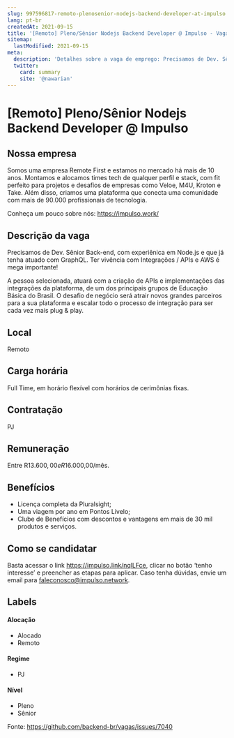 ```yaml
---
slug: 997596817-remoto-plenosenior-nodejs-backend-developer-at-impulso
lang: pt-br
createdAt: 2021-09-15
title: '[Remoto] Pleno/Sênior Nodejs Backend Developer @ Impulso - Vaga de Emprego'
sitemap:
  lastModified: 2021-09-15
meta:
  description: 'Detalhes sobre a vaga de emprego: Precisamos de Dev. Sênior Back-end, com experiênica em Node.js e que já tenha atuado com GraphQL. Ter vivência com Integrações / APIs e AWS é mega importante!  A pessoa selecionada, atuará com a criação de APIs e implementações das integrações da plataforma, de um dos principais grupos de Educação Básica do Brasil. O desafio de negócio será atrair novos grandes parceiros para a sua plataforma e escalar todo o processo de integração para ser cada vez mais plug & play.'
  twitter:
    card: summary
    site: '@nawarian'
---
```


# [Remoto] Pleno/Sênior Nodejs Backend Developer @ Impulso

## Nossa empresa

Somos uma empresa Remote First e estamos no mercado há mais de 10 anos. Montamos e alocamos times tech de qualquer perfil e stack, com fit perfeito para projetos e desafios de empresas como Veloe, M4U, Kroton e Take. Além disso, criamos uma plataforma que conecta uma comunidade com mais de 90.000 profissionais de tecnologia.

Conheça um pouco sobre nós: https://impulso.work/

## Descrição da vaga

Precisamos de Dev. Sênior Back-end, com experiênica em Node.js e que já tenha atuado com GraphQL. Ter vivência com Integrações / APIs e AWS é mega importante! 

A pessoa selecionada, atuará com a criação de APIs e implementações das integrações da plataforma, de um dos principais grupos de Educação Básica do Brasil. O desafio de negócio será atrair novos grandes parceiros para a sua plataforma e escalar todo o processo de integração para ser cada vez mais plug & play.

## Local

Remoto

## Carga horária

Full Time, em horário flexível com horários de cerimônias fixas.

## Contratação

PJ 

## Remuneração

Entre R$13.600,00 e R$16.000,00/mês.

## Benefícios

- Licença completa da Pluralsight;
- Uma viagem por ano em Pontos Livelo;
- Clube de Benefícios com descontos e vantagens em mais de 30 mil produtos e serviços.

## Como se candidatar

Basta acessar o link https://impulso.link/nqlLFce, clicar no botão ‘tenho interesse’ e preencher as etapas para aplicar. Caso tenha dúvidas, envie um email para faleconosco@impulso.network.

## Labels
<!-- retire os labels que não fazem sentido à vaga -->

#### Alocação
- Alocado
- Remoto

#### Regime

- PJ

#### Nível

- Pleno
- Sênior





Fonte: https://github.com/backend-br/vagas/issues/7040